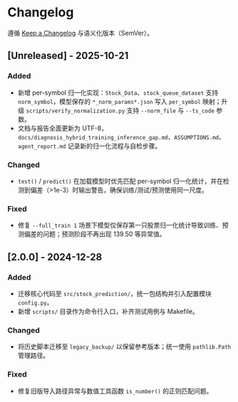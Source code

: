 # Changelog

遵循 [Keep a Changelog](https://keepachangelog.com/zh-CN/1.1.0/) 与语义化版本（SemVer）。

## [Unreleased] - 2025-10-21
### Added
- 新增 per-symbol 归一化实现：`Stock_Data`、`stock_queue_dataset` 支持 `norm_symbol`，模型保存的 `*_norm_params*.json` 写入 `per_symbol` 映射；升级 `scripts/verify_normalization.py` 支持 `--norm_file` 与 `--ts_code` 参数。
- 文档与报告全面更新为 UTF-8，`docs/diagnosis_hybrid_training_inference_gap.md`、`ASSUMPTIONS.md`、`agent_report.md` 记录新的归一化流程与自检步骤。
### Changed
- `test()` / `predict()` 在加载模型时优先匹配 per-symbol 归一化统计，并在检测到偏差（>1e-3）时输出警告，确保训练/测试/预测使用同一尺度。
### Fixed
- 修复 `--full_train 1` 场景下模型仅保存第一只股票归一化统计导致训练、预测偏差的问题；预测阶段不再出现 139.50 等异常值。

## [2.0.0] - 2024-12-28
### Added
- 迁移核心代码至 `src/stock_prediction/`，统一包结构并引入配置模块 `config.py`。
- 新增 `scripts/` 目录作为命令行入口，补齐测试用例与 Makefile。
### Changed
- 将历史脚本迁移至 `legacy_backup/` 以保留参考版本；统一使用 `pathlib.Path` 管理路径。
### Fixed
- 修复旧版导入路径异常与数值工具函数 `is_number()` 的正则匹配问题。
